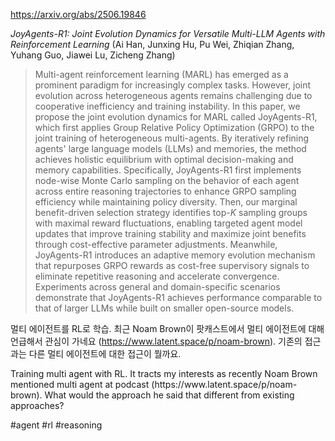 https://arxiv.org/abs/2506.19846

*JoyAgents-R1: Joint Evolution Dynamics for Versatile Multi-LLM Agents with Reinforcement Learning* (Ai Han, Junxing Hu, Pu Wei, Zhiqian Zhang, Yuhang Guo, Jiawei Lu, Zicheng Zhang)

> Multi-agent reinforcement learning (MARL) has emerged as a prominent paradigm for increasingly complex tasks. However, joint evolution across heterogeneous agents remains challenging due to cooperative inefficiency and training instability. In this paper, we propose the joint evolution dynamics for MARL called JoyAgents-R1, which first applies Group Relative Policy Optimization (GRPO) to the joint training of heterogeneous multi-agents. By iteratively refining agents' large language models (LLMs) and memories, the method achieves holistic equilibrium with optimal decision-making and memory capabilities. Specifically, JoyAgents-R1 first implements node-wise Monte Carlo sampling on the behavior of each agent across entire reasoning trajectories to enhance GRPO sampling efficiency while maintaining policy diversity. Then, our marginal benefit-driven selection strategy identifies top-$K$ sampling groups with maximal reward fluctuations, enabling targeted agent model updates that improve training stability and maximize joint benefits through cost-effective parameter adjustments. Meanwhile, JoyAgents-R1 introduces an adaptive memory evolution mechanism that repurposes GRPO rewards as cost-free supervisory signals to eliminate repetitive reasoning and accelerate convergence. Experiments across general and domain-specific scenarios demonstrate that JoyAgents-R1 achieves performance comparable to that of larger LLMs while built on smaller open-source models.

멀티 에이전트를 RL로 학습. 최근 Noam Brown이 팟캐스트에서 멀티 에이전트에 대해 언급해서 관심이 가네요 (https://www.latent.space/p/noam-brown). 기존의 접근과는 다른 멀티 에이전트에 대한 접근이 뭘까요.

<english>
Training multi agent with RL. It tracts my interests as recently Noam Brown mentioned multi agent at podcast (https://www.latent.space/p/noam-brown). What would the approach he said that different from existing approaches?
</english>

#agent #rl #reasoning 
